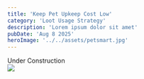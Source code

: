 ```yaml
---
title: 'Keep Pet Upkeep Cost Low'
category: 'Loot Usage Strategy'
description: 'Lorem ipsum dolor sit amet'
pubDate: 'Aug 8 2025'
heroImage: '../../assets/petsmart.jpg'
---
```


<div class="text-center text-2xl">Under Construction</div>

<img class="m-auto" src="https://t3.ftcdn.net/jpg/03/53/83/92/360_F_353839266_8yqhN0548cGxrl4VOxngsiJzDgrDHxjG.jpg"/>
